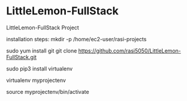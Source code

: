 # LittleLemon-FullStack
LittleLemon-FullStack Project

installation steps:
mkdir -p /home/ec2-user/rasi-projects



sudo yum install git
git clone https://github.com/rasi5050/LittleLemon-FullStack.git

sudo pip3 install virtualenv

virtualenv myprojectenv

source myprojectenv/bin/activate